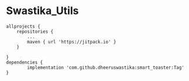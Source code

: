 # Swastika_Utils

	allprojects {
		repositories {
			...
			maven { url 'https://jitpack.io' }
		}
	
	}
	dependencies {
	        implementation 'com.github.dheeruswastika:smart_toaster:Tag'
	}
  
  
  

